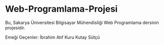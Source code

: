 # Web-Programlama-Projesi
Bu, Sakarya Üniversitesi Bilgisayar Mühendisliği Web Programlama dersinin projesidir.

Emeği Geçenler:
   İbrahim Atıf Kuru
   Kutay Sütçü
